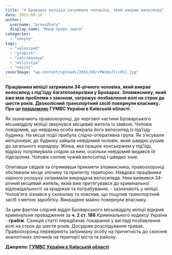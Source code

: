 ```yaml
---
title: "У Броварах міліція затримала чоловіка, який викрав велосипед"
date: 2015-09-14
author: 
  username: "pravoZnaty"
  display_name: "Маєш право знати"
categories: 
  - "novyny"
tags: 
  - "velosiped"
  - "grabizh"
  - "zatrimannya"
  - "militsiya"
  - "novini"
coverImage: "wp-content/uploads/2015/09/rPWibv2lcc011.jpg"
---
```


**Працівники міліції затримали 34-річного чоловіка, який викрав велосипед з під’їзду багатоповерхівки у Броварах. Зловмиснику, який вже мав проблеми з законом, загрожує позбавлення волі на строк до шести років. Двоколісний транспортний засіб повернули власнику. Про це [повідомляє](http://www.mvs.gov.ua/mvs/control/kyivska/uk/publish/article/174517) ГУМВС України в Київській області.**

Як зазначають правоохоронці, до чергової частини Броварського міськвідділу міліції звернувся місцевий житель із заявою. Чоловік повідомив, що невідома особа викрала його велосипед із під’їзду будинку. На місце події прибула слідчо-оперативна група. Як з'ясували міліціонери, до будинку зайшов невідомий чоловік, який швидко рушив до загального коридору. Жінка, яка працює консьєржем у під’їзді, відразу попрямувала слідом за ним, оскільки невідомий видався їй підозрілим. Чоловік схопив чужий велосипед і швидко зник.

Опитавши свідків та отримавши прикмети зловмисника, правоохоронці обстежили місце злочину та прилеглу територію. Невдовзі працівники карного розшуку затримали викрадача велосипеда. Ним виявився 34-річний місцевий житель, який вже притягувався до кримінальної відповідальності за крадіжки та пограбування, - зазначають у міліції. Чолов'яга зізнався у скоєному та пояснив, що поцупив транспортний засіб з метою заробітку. Викрадене майно повернули власнику.

За цим фактом слідчий відділ Броварського міськвідділу міліції відкрив кримінальне провадження за **ч. 2 ст. 186** Кримінального кодексу України - **грабіж**. Санкція статті передбачає покарання у вигляді позбавлення волі на строк до шести років. Досудове розслідування триває. Правоохоронці перевіряють затриману особу на причетність до скоєння аналогічних злочинів на території міста та району.

**Джерело: [ГУМВС України в Київській області](http://www.mvs.gov.ua/mvs/control/kyivska/uk/publish/article/174517)**
